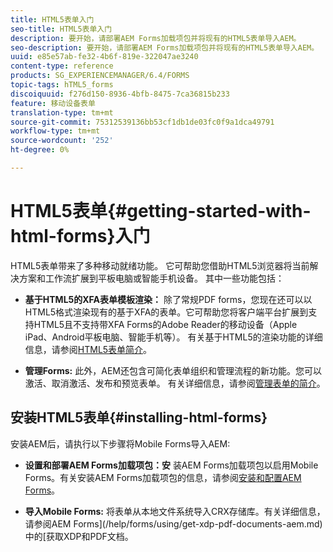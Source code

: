```yaml
---
title: HTML5表单入门
seo-title: HTML5表单入门
description: 要开始，请部署AEM Forms加载项包并将现有的HTML5表单导入AEM。
seo-description: 要开始，请部署AEM Forms加载项包并将现有的HTML5表单导入AEM。
uuid: e85e57ab-fe32-4b6f-819e-322047ae3240
content-type: reference
products: SG_EXPERIENCEMANAGER/6.4/FORMS
topic-tags: hTML5_forms
discoiquuid: f276d150-8936-4bfb-8475-7ca36815b233
feature: 移动设备表单
translation-type: tm+mt
source-git-commit: 75312539136bb53cf1db1de03fc0f9a1dca49791
workflow-type: tm+mt
source-wordcount: '252'
ht-degree: 0%

---
```



# HTML5表单{#getting-started-with-html-forms}入门

HTML5表单带来了多种移动就绪功能。 它可帮助您借助HTML5浏览器将当前解决方案和工作流扩展到平板电脑或智能手机设备。 其中一些功能包括：

* **基于HTML5的XFA表单模板渲染：** 除了常规PDF forms，您现在还可以以HTML5格式渲染现有的基于XFA的表单。它可帮助您将客户端平台扩展到支持HTML5且不支持带XFA Forms的Adobe Reader的移动设备（Apple iPad、Android平板电脑、智能手机等）。 有关基于HTML5的渲染功能的详细信息，请参阅[HTML5表单简介](/help/forms/using/introduction.md)。

* **管理Forms:** 此外，AEM还包含可简化表单组织和管理流程的新功能。您可以激活、取消激活、发布和预览表单。 有关详细信息，请参阅[管理表单的简介](/help/forms/using/introduction-managing-forms.md)。

## 安装HTML5表单{#installing-html-forms}

安装AEM后，请执行以下步骤将Mobile Forms导入AEM:

* **设置和部署AEM Forms加载项包：安** 装AEM Forms加载项包以启用Mobile Forms。有关安装AEM Forms加载项包的信息，请参阅[安装和配置AEM Forms](/help/forms/using/installing-configuring-aem-forms-osgi.md)。

* **导入Mobile Forms:** 将表单从本地文件系统导入CRX存储库。有关详细信息，请参阅AEM Forms](/help/forms/using/get-xdp-pdf-documents-aem.md)中的[获取XDP和PDF文档。

